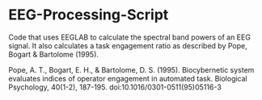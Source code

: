 # EEG-Processing-Script
Code that uses EEGLAB to calculate the spectral band powers of an EEG signal. It also calculates a task engagement ratio as described by Pope, Bogart & Bartolome (1995).

Pope, A. T., Bogart, E. H., & Bartolome, D. S. (1995). Biocybernetic system evaluates indices of operator engagement in automated task. Biological Psychology, 40(1-2), 187-195. doi:10.1016/0301-0511(95)05116-3
